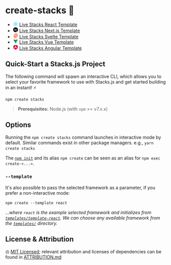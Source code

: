 # create-stacks 🚀

- <img src="./icons/react.png" width="16" alt="React icon"> [Live Stacks React Template](https://stacks-react.vercel.app)
- <img src="./icons/nextjs.png" width="16" alt="Next.js icon"> [Live Stacks Next.js Template](https://stacks-nextjs.vercel.app)
- <img src="./icons/svelte.png" width="16" alt="Svelte icon"> [Live Stacks Svelte Template](https://stacks-svelte.vercel.app)
- <img src="./icons/vue.png" width="16" alt="Vue icon"> [Live Stacks Vue Template](https://stacks-vue.vercel.app)
- <img src="./icons/angular.png" width="16" alt="Angular icon"> [Live Stacks Angular Template](https://stacks-angular.vercel.app)

## Quick-Start a Stacks.js Project

The following command will spawn an interactive CLI, which allows you to select your favorite framework to use with Stacks.js and get started building in an instant! ⚡️

```
npm create stacks
```

> **Prerequisites:**
> Node.js (with `npm` >= v7.x.x)

## Options

Running the `npm create stacks` command launches in interactive mode by default.
Similar commands exist in other package managers.
e.g., `yarn create stacks`

The [`npm init`](https://docs.npmjs.com/cli/v8/commands/npm-init) and its alias `npm create` can be seen as an alias for `npm exec create-<...>`.

### `--template`

It's also possible to pass the selected framework as a parameter, if you prefer a non-interactive mode:

```
npm create --template react
```

_...where `react` is the example selected framework and initializes from [`templates/template-react`](./templates/template-react/). We can choose any available framework from the [`templates/`](./templates/) directory._

## License & Attribution

⚖️ [MIT Licensed](./LICENSE); relevant attribution and licenses of dependencies can be found in [ATTRIBUTION.md](./ATTRIBUTION.md)
